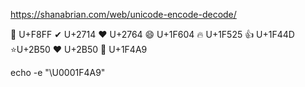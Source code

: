 https://shanabrian.com/web/unicode-encode-decode/

 U+F8FF
✔ U+2714
❤ U+2764
😄 U+1F604
🔥 U+1F525
👍 U+1F44D
⭐U+2B50
♥ U+2B50
💩 U+1F4A9

echo -e "\U0001F4A9"
